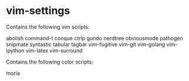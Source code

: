 vim-settings
============

Contains the following vim scripts:

abolish
command-t
conque
ctrlp
gundo
nerdtree
obviousmode
pathogen
snipmate
syntastic
tabular
tagbar
vim-fugitive
vim-git
vim-golang
vim-ipython
vim-latex
vim-surround

Contains the following color scripts:

moria


